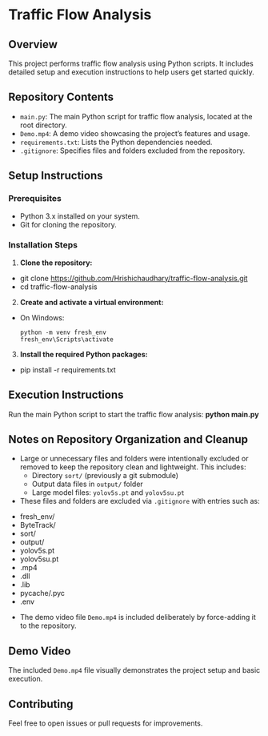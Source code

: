 # Traffic Flow Analysis

## Overview
This project performs traffic flow analysis using Python scripts. It includes detailed setup and execution instructions to help users get started quickly.

## Repository Contents
- `main.py`: The main Python script for traffic flow analysis, located at the root directory.
- `Demo.mp4`: A demo video showcasing the project’s features and usage.
- `requirements.txt`: Lists the Python dependencies needed.
- `.gitignore`: Specifies files and folders excluded from the repository.

## Setup Instructions

### Prerequisites
- Python 3.x installed on your system.
- Git for cloning the repository.

### Installation Steps

1. **Clone the repository:**
* git clone https://github.com/Hrishichaudhary/traffic-flow-analysis.git
* cd traffic-flow-analysis

  
2. **Create and activate a virtual environment:**
- On Windows:
  ```
  python -m venv fresh_env
  fresh_env\Scripts\activate
  ```

3. **Install the required Python packages:**
* pip install -r requirements.txt

  
## Execution Instructions

Run the main Python script to start the traffic flow analysis: **python main.py**


## Notes on Repository Organization and Cleanup

- Large or unnecessary files and folders were intentionally excluded or removed to keep the repository clean and lightweight. This includes:
  - Directory `sort/` (previously a git submodule)
  - Output data files in `output/` folder
  - Large model files: `yolov5s.pt` and `yolov5su.pt`
- These files and folders are excluded via `.gitignore` with entries such as:
* fresh_env/
* ByteTrack/
* sort/
* output/
* yolov5s.pt
* yolov5su.pt
* .mp4
* .dll
* .lib
* pycache/.pyc
* .env

- The demo video file `Demo.mp4` is included deliberately by force-adding it to the repository.

## Demo Video

The included `Demo.mp4` file visually demonstrates the project setup and basic execution.

## Contributing

Feel free to open issues or pull requests for improvements.


